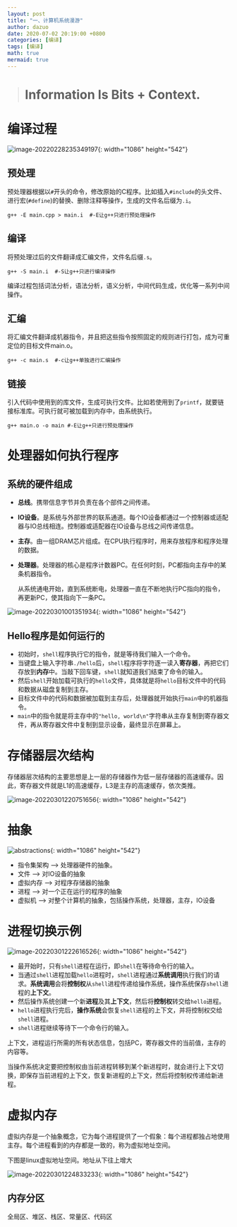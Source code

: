 ```yaml
---
layout: post
title: "一、计算机系统漫游"
author: dazuo
date: 2020-07-02 20:19:00 +0800
categories: [编译]
tags: [编译]
math: true
mermaid: true
---
```


> # Information Is Bits + Context.



# 编译过程

![image-20220228235349197](../../img/csapp/hello_compile.png){: width="1086" height="542"}

## 预处理

预处理器根据以`#`开头的命令，修改原始的C程序。比如插入`#include`的头文件、进行宏(`#define`)的替换、删除注释等操作，生成的文件名后缀为`.i`。

```shell
g++ -E main.cpp > main.i  #-E让g++只进行预处理操作
```

## 编译
将预处理过后的文件翻译成汇编文件，文件名后缀`.s`。
```shell
g++ -S main.i  #-S让g++只进行编译操作
```

编译过程包括词法分析，语法分析，语义分析，中间代码生成，优化等一系列中间操作。

## 汇编

将汇编文件翻译成机器指令，并且把这些指令按照固定的规则进行打包，成为可重定位的目标文件main.o。
```shell
g++ -c main.s  #-c让g++单独进行汇编操作
```
## 链接
引入代码中使用到的库文件，生成可执行文件。比如若使用到了`printf`，就要链接标准库。可执行就可被加载到内存中，由系统执行。
```shell
g++ main.o -o main #-E让g++只进行预处理操作
```



# 处理器如何执行程序

## 系统的硬件组成

- **总线**。携带信息字节并负责在各个部件之间传递。

- **IO设备**。是系统与外部世界的联系通道。每个IO设备都通过一个控制器或适配器与IO总线相连。控制器或适配器在IO设备与总线之间传递信息。

- **主存**。由一组DRAM芯片组成。在CPU执行程序时，用来存放程序和程序处理的数据。

- **处理器**。处理器的核心是程序计数器PC。在任何时刻，PC都指向主存中的某条机器指令。

  从系统通电开始，直到系统断电，处理器一直在不断地执行PC指向的指令，再更新PC，使其指向下一条PC。

![image-20220301001351934](../../img/csapp/hw_org_in_system.png){: width="1086" height="542"}

## Hello程序是如何运行的

- 初始时，`shell`程序执行它的指令，就是等待我们输入一个命令。
- 当键盘上输入字符串`./hello`后，`shell`程序将字符逐一读入**寄存器**，再把它们存放到**内存**中。当敲下回车键，`shell`就知道我们结束了命令的输入。
- 然后`shell`开始加载可执行的`hello`文件，具体就是将`hello`目标文件中的代码和数据从磁盘复制到主存。
- 目标文件中的代码和数据被加载到主存后，处理器就开始执行`main`中的机器指令。
- `main`中的指令就是将主存中的`"hello, world\n"`字符串从主存复制到寄存器文件，再从寄存器文件中复制到显示设备，最终显示在屏幕上。



# 存储器层次结构

存储器层次结构的主要思想是上一层的存储器作为低一层存储器的高速缓存。因此，寄存器文件就是L1的高速缓存，L3是主存的高速缓存，依次类推。

![image-20220301220751656](../../img/csapp/memory_hierarchy.png){: width="1086" height="542"}



# 抽象



![abstractions](../../img/csapp/abstraction_in_cs.png){: width="1086" height="542"}

- 指令集架构 —> 处理器硬件的抽象。
- 文件 —> 对IO设备的抽象
- 虚拟内存 —> 对程序存储器的抽象
- 进程 —> 对一个正在运行的程序的抽象
- 虚拟机 —> 对整个计算机的抽象，包括操作系统，处理器，主存，IO设备



# 进程切换示例

![image-20220301222616526](../../img/csapp/context_switch.png){: width="1086" height="542"}

- 最开始时，只有`shell`进程在运行，即`shell`在等待命令行的输入。
- 当通过`shell`进程加载`hello`进程时，`shell`进程通过**系统调用**执行我们的请求。**系统调用**会将**控制权**从`shell`进程传递给操作系统，操作系统保存`shell`进程的**上下文**。
- 然后操作系统创建一个新**进程**及其**上下文**，然后将**控制权**转交给`hello`进程。
- `hello`进程执行完后，**操作系统**会恢复`shell`进程的上下文，并将控制权交给`shell`进程。
- `shell`进程继续等待下一个命令行的输入。



上下文，进程运行所需的所有状态信息，包括PC，寄存器文件的当前值，主存的内容等。

当操作系统决定要把控制权由当前进程转移到某个新进程时，就会进行上下文切换，即保存当前进程的上下文，恢复新进程的上下文，然后将控制权传递给新进程。



# 虚拟内存

虚拟内存是一个抽象概念，它为每个进程提供了一个假象：每个进程都独占地使用主存。每个进程看到的内存都是一致的，称为虚拟地址空间。

下图是linux虚拟地址空间。地址从下往上增大

![image-20220301224833233](../../img/csapp/virtual_mem.png){: width="1086" height="542"}



## 内存分区

全局区、堆区、栈区、常量区、代码区

